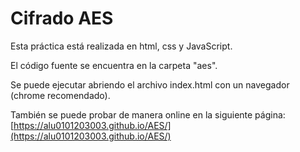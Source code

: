 # Cifrado AES

Esta práctica está realizada en html, css y JavaScript.

El código fuente se encuentra en la carpeta "aes".

Se puede ejecutar abriendo el archivo index.html con un navegador (chrome recomendado).

También se puede probar de manera online en la siguiente página: [https://alu0101203003.github.io/AES/](https://alu0101203003.github.io/AES/)

